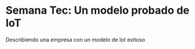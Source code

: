 <div>
  <h1>Semana Tec: Un modelo probado de IoT</h1>
</div>

Describiendo una empresa con un modelo de Iot exitoso


